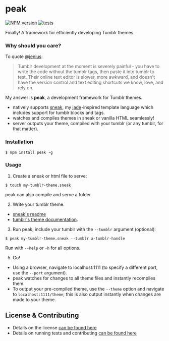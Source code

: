 peak
===============

[![NPM version](https://badge.fury.io/js/peak.svg)](http://badge.fury.io/js/peak) [![tests](https://travis-ci.org/nporteschaikin/peak.png?branch=master)](https://travis-ci.org/nporteschaikin/peak)

Finally!  A framework for efficiently developing Tumblr themes.

### Why should you care?
To quote [@jenius](https://github.com/carrot/carrot-the-company/blob/master/ideas/tumblr-parser.md):

> Tumblr development at the moment is severely painful - you have to write the code without the tumblr tags, then paste it into tumblr to test. Their online text editor is slower, more awkward, and doesn't have the version control and text editing shortcuts we know, love, and rely on.

My answer is **peak**, a development framework for Tumblr themes.  

- natively supports [sneak](http://www.github.com/nporteschaikin/sneak), my [jade](http://www.github.com/visionmedia/jade)-inspired template language which includes support for tumblr blocks and tags.
- watches and compiles themes in sneak or vanilla HTML seamlessly!
- server outputs your theme, compiled with your tumblr (or any tumblr, for that matter).

### Installation

```
$ npm install peak -g
```

### Usage

1. Create a sneak or html file to serve:

  ```
  $ touch my-tumblr-theme.sneak
  ```

  peak can also compile and serve a folder.  


2. Write your tumblr theme.  
  - [sneak's readme](http://www.github.com/nporteschaikin/sneak/tree/master/README.md)
  - [tumblr's theme documentation](http://www.tumblr.com/docs/en/custom_themes).

3. Run peak; include your tumblr with the `--tumblr` argument (optional):

  ```
  $ peak my-tumblr-theme.sneak --tumblr a-tumblr-handle
  ```

  Run with `--help` or `-h` for all options.

5. Go!

  - Using a browser, navigate to localhost:1111 (to specify a different port, use the `--port` argument).
  - peak watches for changes to all theme files and instantly recompiles them.
  - To output your pre-compiled theme, use the `--theme` option and navigate to `localhost:1111/theme`; this is also output instantly when changes are made to your theme.

## License & Contributing

- Details on the license [can be found here](LICENSE.md)
- Details on running tests and contributing [can be found here](CONTRIBUTING.md)
